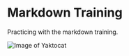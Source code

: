 # Markdown Training

Practicing with the markdown training. 

![Image of Yaktocat](https://octodex.github.com/images/yaktocat.png)
